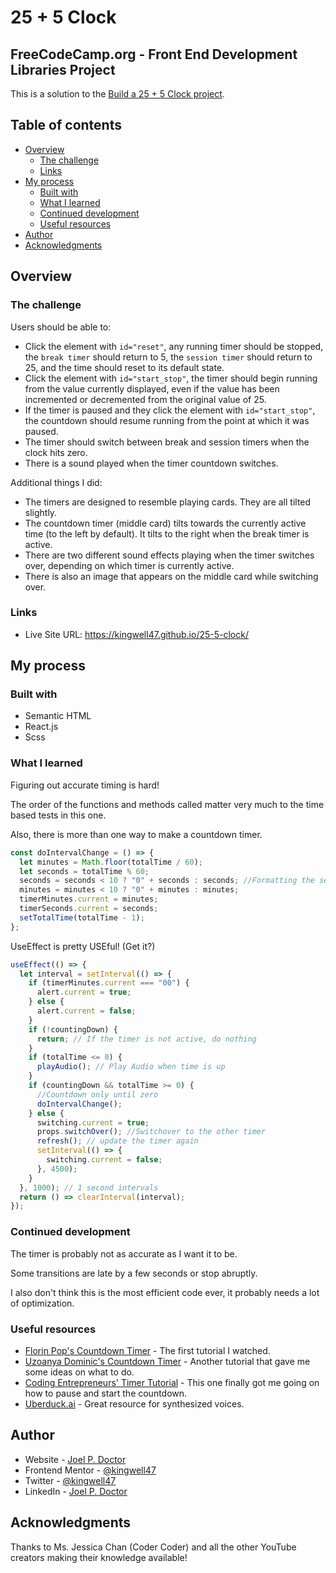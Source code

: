 # 25 + 5 Clock

## FreeCodeCamp.org - Front End Development Libraries Project

This is a solution to the [Build a 25 + 5 Clock project](https://www.freecodecamp.org/learn/front-end-development-libraries/front-end-development-libraries-projects/build-a-25--5-clock).

## Table of contents

- [Overview](#overview)
  - [The challenge](#the-challenge)
  - [Links](#links)
- [My process](#my-process)
  - [Built with](#built-with)
  - [What I learned](#what-i-learned)
  - [Continued development](#continued-development)
  - [Useful resources](#useful-resources)
- [Author](#author)
- [Acknowledgments](#acknowledgments)

## Overview

### The challenge

Users should be able to:

- Click the element with `id="reset"`, any running timer should be stopped, the `break timer` should return to 5, the `session timer` should return to 25, and the time should reset to its default state.
- Click the element with `id="start_stop"`, the timer should begin running from the value currently displayed, even if the value has been incremented or decremented from the original value of 25.
- If the timer is paused and they click the element with `id="start_stop"`, the countdown should resume running from the point at which it was paused.
- The timer should switch between break and session timers when the clock hits zero.
- There is a sound played when the timer countdown switches.

Additional things I did:

- The timers are designed to resemble playing cards. They are all tilted slightly.
- The countdown timer (middle card) tilts towards the currently active time (to the left by default). It tilts to the right when the break timer is active.
- There are two different sound effects playing when the timer switches over, depending on which timer is currently active.
- There is also an image that appears on the middle card while switching over.

### Links

- Live Site URL: https://kingwell47.github.io/25-5-clock/

## My process

### Built with

- Semantic HTML
- React.js
- Scss

### What I learned

Figuring out accurate timing is hard!

The order of the functions and methods called matter very much to the time based tests in this one.

Also, there is more than one way to make a countdown timer.

```js
const doIntervalChange = () => {
  let minutes = Math.floor(totalTime / 60);
  let seconds = totalTime % 60;
  seconds = seconds < 10 ? "0" + seconds : seconds; //Formatting the seconds and minutes
  minutes = minutes < 10 ? "0" + minutes : minutes;
  timerMinutes.current = minutes;
  timerSeconds.current = seconds;
  setTotalTime(totalTime - 1);
};
```

UseEffect is pretty USEful! (Get it?)

```js
useEffect(() => {
  let interval = setInterval(() => {
    if (timerMinutes.current === "00") {
      alert.current = true;
    } else {
      alert.current = false;
    }
    if (!countingDown) {
      return; // If the timer is not active, do nothing
    }
    if (totalTime <= 0) {
      playAudio(); // Play Audio when time is up
    }
    if (countingDown && totalTime >= 0) {
      //Countdown only until zero
      doIntervalChange();
    } else {
      switching.current = true;
      props.switchOver(); //Switchover to the other timer
      refresh(); // update the timer again
      setInterval(() => {
        switching.current = false;
      }, 4500);
    }
  }, 1000); // 1 second intervals
  return () => clearInterval(interval);
});
```

### Continued development

The timer is probably not as accurate as I want it to be.

Some transitions are late by a few seconds or stop abruptly.

I also don't think this is the most efficient code ever, it probably needs a lot of optimization.

### Useful resources

- [Florin Pop's Countdown Timer](https://www.youtube.com/watch?v=x7WJEmxNlEs) - The first tutorial I watched.
- [Uzoanya Dominic's Countdown Timer](https://www.youtube.com/watch?v=ZVOGPvo08zM) - Another tutorial that gave me some ideas on what to do.
- [Coding Entrepreneurs' Timer Tutorial](https://www.youtube.com/watch?v=NAx76xx40jM) - This one finally got me going on how to pause and start the countdown.
- [Uberduck.ai](https://uberduck.ai) - Great resource for synthesized voices.

## Author

- Website - [Joel P. Doctor](https://www.joeldoctor.com)
- Frontend Mentor - [@kingwell47](https://www.frontendmentor.io/profile/kingwell47)
- Twitter - [@kingwell47](https://www.twitter.com/kingwell47)
- LinkedIn - [Joel P. Doctor](https://www.linkedin.com/in/joel-d-05854919/)

## Acknowledgments

Thanks to Ms. Jessica Chan (Coder Coder) and all the other YouTube creators making their knowledge available!
